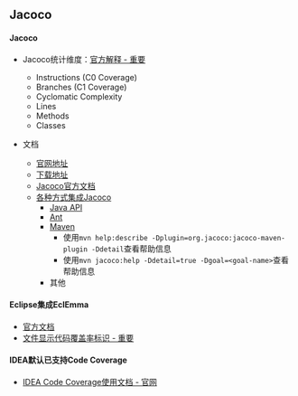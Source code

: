 ## Jacoco

#### Jacoco

* Jacoco统计维度：[官方解释 - 重要](https://www.jacoco.org/jacoco/trunk/doc/counters.html)
    * Instructions (C0 Coverage)
    * Branches (C1 Coverage)
    * Cyclomatic Complexity
    * Lines
    * Methods
    * Classes

* 文档
    * [官网地址](https://www.jacoco.org/index.html)
    * [下载地址](https://www.jacoco.org/jacoco/index.html)
    * [Jacoco官方文档](https://www.jacoco.org/jacoco/trunk/doc/)
    * [各种方式集成Jacoco](https://www.jacoco.org/jacoco/trunk/doc/integrations.html)
        * [Java API](https://www.jacoco.org/jacoco/trunk/doc/api.html)
        * [Ant](https://www.jacoco.org/jacoco/trunk/doc/ant.html)
        * [Maven](https://www.jacoco.org/jacoco/trunk/doc/maven.html)
            * 使用`mvn help:describe -Dplugin=org.jacoco:jacoco-maven-plugin -Ddetail`查看帮助信息
            * 使用`mvn jacoco:help -Ddetail=true -Dgoal=<goal-name>`查看帮助信息
        * 其他


#### Eclipse集成EclEmma

* [官方文档](https://www.jacoco.org/installation.html)
* [文件显示代码覆盖率标识 - 重要](https://www.jacoco.org/userdoc/decorators.html)

#### IDEA默认已支持Code Coverage

* [IDEA Code Coverage使用文档 - 官网](https://www.jetbrains.com/help/idea/code-coverage.html)


